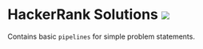 # HackerRank Solutions ![](https://img.shields.io/badge/Python-14354C?style=for-the-badge&logo=python&logoColor=white)

Contains basic `pipelines` for simple problem statements.
